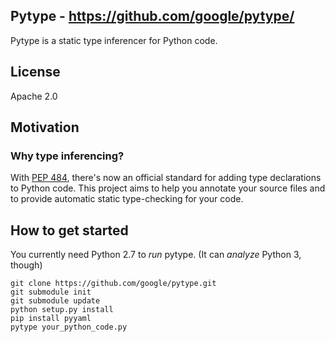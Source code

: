 ## Pytype - https://github.com/google/pytype/

Pytype is a static type inferencer for Python code.

## License
Apache 2.0

## Motivation
### Why type inferencing?

With [PEP 484](https://www.python.org/dev/peps/pep-0484/), there's now an
official standard for adding type declarations to Python code. This project
aims to help you annotate your source files and to provide automatic static
type-checking for your code.

## How to get started

You currently need Python 2.7 to *run* pytype. (It can *analyze* Python 3, though)

```
git clone https://github.com/google/pytype.git
git submodule init
git submodule update
python setup.py install
pip install pyyaml
pytype your_python_code.py
```
